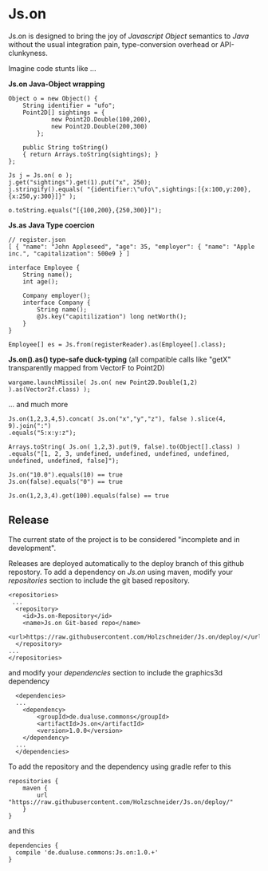 # Js.on
Js.on is designed to bring the joy of *Javascript Object* semantics to *Java* without the usual integration pain, type-conversion overhead or API-clunkyness.

Imagine code stunts like ...


**Js.on Java-Object wrapping**
	
	Object o = new Object() {
		String identifier = "ufo";
		Point2D[] sightings = {
				new Point2D.Double(100,200),
				new Point2D.Double(200,300)
			};
			
		public String toString() 
		{ return Arrays.toString(sightings); }
	};
	
	Js j = Js.on( o );
	j.get("sightings").get(1).put("x", 250);
	j.stringify().equals( "{identifier:\"ufo\",sightings:[{x:100,y:200},{x:250,y:300}]}" );
	
	o.toString.equals("[{100,200},{250,300}]");


**Js.as Java Type coercion**

	// register.json
	[ { "name": "John Appleseed", "age": 35, "employer": { "name": "Apple inc.", "capitalization": 500e9 } ]
	
	interface Employee {
		String name();
		int age();
		
		Company employer();
		interface Company {
			String name();
			@Js.key("capitilization") long netWorth();
		}
	}
	
	Employee[] es = Js.from(registerReader).as(Employee[].class);


**Js.on().as() type-safe duck-typing** (all compatible calls like "getX" transparently mapped from VectorF to Point2D) 

	wargame.launchMissile( Js.on( new Point2D.Double(1,2) ).as(Vector2f.class) );

... and much more

	Js.on(1,2,3,4,5).concat( Js.on("x","y","z"), false ).slice(4, 9).join(":")
	.equals("5:x:y:z");
	
	Arrays.toString( Js.on( 1,2,3).put(9, false).to(Object[].class) )
	.equals("[1, 2, 3, undefined, undefined, undefined, undefined, undefined, undefined, false]");
	
	Js.on("10.0").equals(10) == true
	Js.on(false).equals("0") == true
	
	Js.on(1,2,3,4).get(100).equals(false) == true
	

Release
-------

The current state of the project is to be considered "incomplete and in development".

Releases are deployed automatically to the deploy branch of this github repostory. 
To add a dependency on *Js.on* using maven, modify your *repositories* section to include the git based repository.

	<repositories>
	 ...
	  <repository>
	    <id>Js.on-Repository</id>
	    <name>Js.on Git-based repo</name>
	    <url>https://raw.githubusercontent.com/Holzschneider/Js.on/deploy/</url>
	  </repository>
	...
	</repositories>
	
and modify your *dependencies* section to include the graphics3d dependency
 
	  <dependencies>
	  ...
	  	<dependency>
	  		<groupId>de.dualuse.commons</groupId>
	  		<artifactId>Js.on</artifactId>
	  		<version>1.0.0</version>
	  	</dependency>
	  ...
	  </dependencies>


To add the repository and the dependency using gradle refer to this

	repositories {
	    maven {
	        url "https://raw.githubusercontent.com/Holzschneider/Js.on/deploy/"
	    }
	}

and this

	dependencies {
	  compile 'de.dualuse.commons:Js.on:1.0.+'
	}
